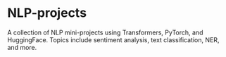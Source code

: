 # NLP-projects
A collection of NLP mini-projects using Transformers, PyTorch, and HuggingFace. Topics include sentiment analysis, text classification, NER, and more.
